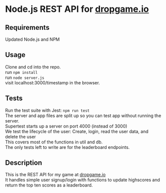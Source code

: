 # Node.js REST API for [dropgame.io](https://dropgame.io)
Requirements
---
Updated Node.js and NPM

Usage
---
Clone and cd into the repo.  
run `npm install`  
run `node server.js`  
visit localhost:3000/timestamp in the browser.

Tests
---
Run the test suite with Jest: `npm run test`  
The server and app files are split up so you can test app without running the server.  
Supertest starts up a server on port 4000 (instead of 3000)  
We test the lifecycle of the user: Create, login, read the user data, and delete the user  
This covers most of the functions in util and db.  
The only tests left to write are for the leaderboard endpoints.

Description
---
This is the REST API for my game at [dropgame.io](https://dropgame.io)  
It handles simple user signup/login with functions to update highscores and return the top ten scores as a leaderboard.  

